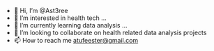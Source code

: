 - 👋 Hi, I’m @Ast3ree
- 👀 I’m interested in health tech ...
- 🌱 I’m currently learning data analysis ...
- 💞️ I’m looking to collaborate on health related data analysis projects 
- 📫 How to reach me atufeester@gmail.com

<!---
Ast3ree/Ast3ree is a ✨ special ✨ repository because its `README.md` (this file) appears on your GitHub profile.
You can click the Preview link to take a look at your changes.
--->

